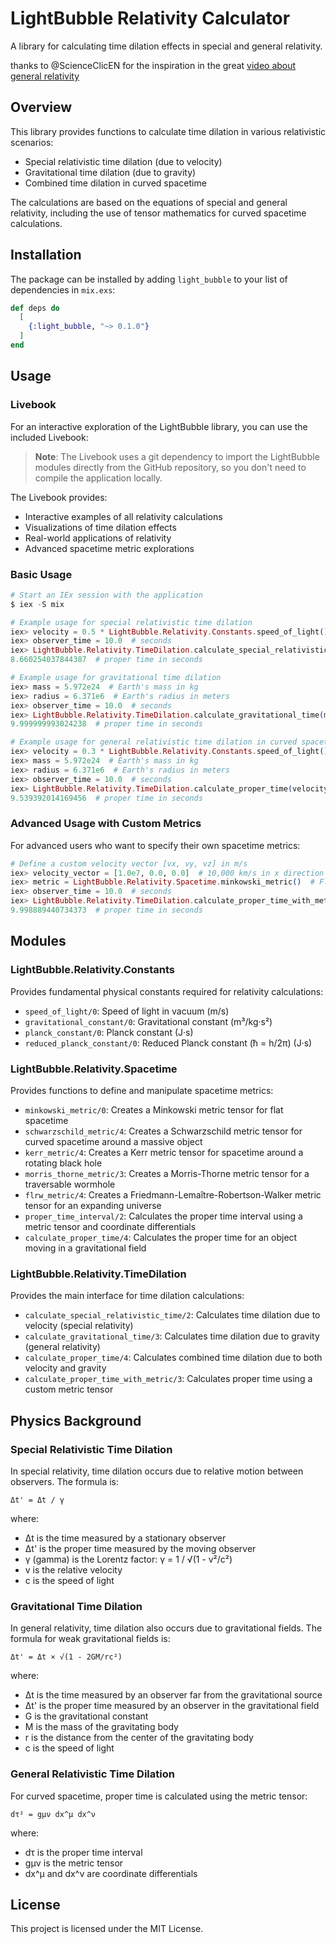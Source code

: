 # LightBubble Relativity Calculator

A library for calculating time dilation effects in special and general relativity.

thanks to @ScienceClicEN for the inspiration in the great [video about general relativity](https://www.youtube.com/watch?v=PCujLVSRuMk)

## Overview

This library provides functions to calculate time dilation in various relativistic scenarios:

- Special relativistic time dilation (due to velocity)
- Gravitational time dilation (due to gravity)
- Combined time dilation in curved spacetime

The calculations are based on the equations of special and general relativity, including the use of tensor mathematics for curved spacetime calculations.

## Installation

The package can be installed by adding `light_bubble` to your list of dependencies in `mix.exs`:

```elixir
def deps do
  [
    {:light_bubble, "~> 0.1.0"}
  ]
end
```

## Usage

### Livebook

For an interactive exploration of the LightBubble library, you can use the included Livebook:

> **Note**: The Livebook uses a git dependency to import the LightBubble modules directly from the GitHub repository, so you don't need to compile the application locally.

The Livebook provides:

- Interactive examples of all relativity calculations
- Visualizations of time dilation effects
- Real-world applications of relativity
- Advanced spacetime metric explorations

### Basic Usage

```elixir
# Start an IEx session with the application
$ iex -S mix

# Example usage for special relativistic time dilation
iex> velocity = 0.5 * LightBubble.Relativity.Constants.speed_of_light()
iex> observer_time = 10.0  # seconds
iex> LightBubble.Relativity.TimeDilation.calculate_special_relativistic_time(velocity, observer_time)
8.660254037844387  # proper time in seconds

# Example usage for gravitational time dilation
iex> mass = 5.972e24  # Earth's mass in kg
iex> radius = 6.371e6  # Earth's radius in meters
iex> observer_time = 10.0  # seconds
iex> LightBubble.Relativity.TimeDilation.calculate_gravitational_time(mass, radius, observer_time)
9.999999993024238  # proper time in seconds

# Example usage for general relativistic time dilation in curved spacetime
iex> velocity = 0.3 * LightBubble.Relativity.Constants.speed_of_light()
iex> mass = 5.972e24  # Earth's mass in kg
iex> radius = 6.371e6  # Earth's radius in meters
iex> observer_time = 10.0  # seconds
iex> LightBubble.Relativity.TimeDilation.calculate_proper_time(velocity, mass, radius, observer_time)
9.539392014169456  # proper time in seconds
```

### Advanced Usage with Custom Metrics

For advanced users who want to specify their own spacetime metrics:

```elixir
# Define a custom velocity vector [vx, vy, vz] in m/s
iex> velocity_vector = [1.0e7, 0.0, 0.0]  # 10,000 km/s in x direction
iex> metric = LightBubble.Relativity.Spacetime.minkowski_metric()  # Flat spacetime
iex> observer_time = 10.0  # seconds
iex> LightBubble.Relativity.TimeDilation.calculate_proper_time_with_metric(velocity_vector, metric, observer_time)
9.998889440734373  # proper time in seconds
```

## Modules

### LightBubble.Relativity.Constants

Provides fundamental physical constants required for relativity calculations:

- `speed_of_light/0`: Speed of light in vacuum (m/s)
- `gravitational_constant/0`: Gravitational constant (m³/kg·s²)
- `planck_constant/0`: Planck constant (J·s)
- `reduced_planck_constant/0`: Reduced Planck constant (ħ = h/2π) (J·s)

### LightBubble.Relativity.Spacetime

Provides functions to define and manipulate spacetime metrics:

- `minkowski_metric/0`: Creates a Minkowski metric tensor for flat spacetime
- `schwarzschild_metric/4`: Creates a Schwarzschild metric tensor for curved spacetime around a massive object
- `kerr_metric/4`: Creates a Kerr metric tensor for spacetime around a rotating black hole
- `morris_thorne_metric/3`: Creates a Morris-Thorne metric tensor for a traversable wormhole
- `flrw_metric/4`: Creates a Friedmann-Lemaître-Robertson-Walker metric tensor for an expanding universe
- `proper_time_interval/2`: Calculates the proper time interval using a metric tensor and coordinate differentials
- `calculate_proper_time/4`: Calculates the proper time for an object moving in a gravitational field

### LightBubble.Relativity.TimeDilation

Provides the main interface for time dilation calculations:

- `calculate_special_relativistic_time/2`: Calculates time dilation due to velocity (special relativity)
- `calculate_gravitational_time/3`: Calculates time dilation due to gravity (general relativity)
- `calculate_proper_time/4`: Calculates combined time dilation due to both velocity and gravity
- `calculate_proper_time_with_metric/3`: Calculates proper time using a custom metric tensor

## Physics Background

### Special Relativistic Time Dilation

In special relativity, time dilation occurs due to relative motion between observers. The formula is:

```
Δt' = Δt / γ
```

where:

- Δt is the time measured by a stationary observer
- Δt' is the proper time measured by the moving observer
- γ (gamma) is the Lorentz factor: γ = 1 / √(1 - v²/c²)
- v is the relative velocity
- c is the speed of light

### Gravitational Time Dilation

In general relativity, time dilation also occurs due to gravitational fields. The formula for weak gravitational fields is:

```
Δt' = Δt × √(1 - 2GM/rc²)
```

where:

- Δt is the time measured by an observer far from the gravitational source
- Δt' is the proper time measured by an observer in the gravitational field
- G is the gravitational constant
- M is the mass of the gravitating body
- r is the distance from the center of the gravitating body
- c is the speed of light

### General Relativistic Time Dilation

For curved spacetime, proper time is calculated using the metric tensor:

```
dτ² = gμν dx^μ dx^ν
```

where:

- dτ is the proper time interval
- gμν is the metric tensor
- dx^μ and dx^ν are coordinate differentials

## License

This project is licensed under the MIT License.
